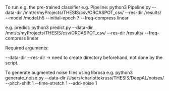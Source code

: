 To run e.g. the pre-trained classifier 
e.g. Pipeline: python3 Pipeline.py --data-dir /mnt/c/myProjects/THESIS/csv/ORCASPOT_csv/ --res-dir /results/ --model /model.h5 --initial-epoch 7 --freq-compress linear

e.g. predict: python3 predict.py --data-dir /mnt/c/myProjects/THESIS/csv/ORCASPOT_csv/ --res-dir /results/ --freq-compress linear

Required arguments:

--data-dir
--res-dir -> need to create directory beforehand, not done by the script.

To generate augmented noise files using librosa
e.g. python3 generate_noise.py --data-dir /Users/charlottekruss/THESIS/DeepAL/noises/ --pitch-shift 1 --time-stretch 1 --add-noise 1
